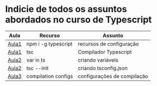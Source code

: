 # Indicie de todos os assuntos abordados no curso de Typescript

| Aula                                                    | Recurso             | Assunto                     |
| ------------------------------------------------------- | ------------------- | --------------------------- |
| [Aula1](./Typescript/Selection1-2/Aula1.md)             | npm i -g typescript | recursos de configuração    |
| [Aula1](./Typescript/Selection1-2/Aula1.md)             | tsc                 | Compilador Typescript       |
| [Aula2](./DesignPatternsTypescript/Selection2/Aula2.md) | var in ts           | criando variáveis           |
| [Aula2](./DesignPatternsTypescript/Selection2/Aula2.md) | tsc --init          | criando tsconfig.json       |
| [Aula3](./DesignPatternsTypescript/Selection2/Aula3.md) | compilation configs | configurações de compilação |
